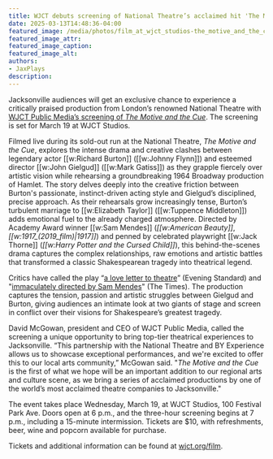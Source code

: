 ```yaml
---
title: WJCT debuts screening of National Theatre’s acclaimed hit 'The Motive and the Cue'
date: 2025-03-13T14:48:36-04:00
featured_image: /media/photos/film_at_wjct_studios-the_motive_and_the_cue-event_image_960x480-1.webp
featured_image_attr: 
featured_image_caption: 
featured_image_alt: 
authors: 
- JaxPlays
description:
---
```

Jacksonville audiences will get an exclusive chance to experience a critically praised production from London’s renowned National Theatre with [WJCT Public Media’s screening of *The Motive and the Cue*](https://wjct.org/events/film/the-motive-and-the-cue/). The screening is set for March 19 at WJCT Studios.<!--more-->

Filmed live during its sold-out run at the National Theatre, *The Motive and the Cue*, explores the intense drama and creative clashes between legendary actor [[w:Richard Burton]] ([[w:Johnny Flynn]]) and esteemed director [[w:John Gielgud]] ([[w:Mark Gatiss]]) as they grapple fiercely over artistic vision while rehearsing a groundbreaking 1964 Broadway production of Hamlet. The story delves deeply into the creative friction between Burton's passionate, instinct-driven acting style and Gielgud’s disciplined, precise approach. As their rehearsals grow increasingly tense, Burton’s turbulent marriage to [[w:Elizabeth Taylor]] ([[w:Tuppence Middleton]]) adds emotional fuel to the already charged atmosphere. Directed by Academy Award winner [[w:Sam Mendes]] (*[[w:American Beauty]]*, *[[w:1917_(2019_film)|1917]]*) and penned by celebrated playwright [[w:Jack Thorne]] (*[[w:Harry Potter and the Cursed Child]]*), this behind-the-scenes drama captures the complex relationships, raw emotions and artistic battles that transformed a classic Shakespearean tragedy into theatrical legend.

Critics have called the play “[a love letter to theatre](https://www.standard.co.uk/culture/theatre/sam-mendes-lebedev-award-evening-standard-theatre-awards-interview-b1122230.html)” (Evening Standard) and "[immaculately directed by Sam Mendes](https://www.thetimes.com/culture/theatre-dance/article/the-motive-and-the-cue-review-burton-and-gielgud-clash-in-battle-of-wits-sf75tth6d?region=global)" (The Times). The production captures the tension, passion and artistic struggles between Gielgud and Burton, giving audiences an intimate look at two giants of stage and screen in conflict over their visions for Shakespeare’s greatest tragedy.

David McGowan, president and CEO of WJCT Public Media, called the screening a unique opportunity to bring top-tier theatrical experiences to Jacksonville. “This partnership with the National Theatre and BY&nbsp;Experience allows us to showcase exceptional performances, and we're excited to offer this to our local arts community,” McGowan said. "*The Motive and the Cue* is the first of what we hope will be an important addition to our regional arts and culture scene, as we bring a series of acclaimed productions by one of the world’s most acclaimed theatre companies to Jacksonville."

The event takes place Wednesday, March 19, at WJCT Studios, 100 Festival Park Ave. Doors open at 6 p.m., and the three-hour screening begins at 7 p.m., including a 15-minute intermission. Tickets are $10, with refreshments, beer, wine and popcorn available for purchase.

Tickets and additional information can be found at [wjct.org/film](https://wjct.org/film).